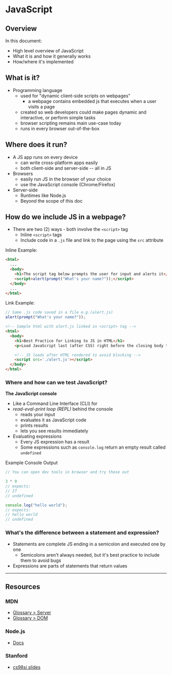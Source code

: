 # JavaScript

## Overview
In this document:
- High level overview of JavaScript
- What it is and how it generally works
- How/where it's implemented

## What is it?

- Programming language
  - used for "dynamic client-side scripts on webpages"
    - a webpage contains embedded js that executes when a user visits a page
  - created so web developers could make pages dynamic and interactive, or perform simple tasks
  - browser scripting remains main use-case today
  - runs in every browser out-of-the-box

## Where does it run?

- A JS app runs on every device
  - can write cross-platform apps easily
  - both client-side and server-side -- all in JS
- Browsers
  - easily run JS in the browser of your choice
  - use the JavaScript console (Chrome/Firefox)
- Server-side
  - Runtimes like Node.js
  - Beyond the scope of this doc

## How do we include JS in a webpage?

- There are two (2) ways - both involve the `<script>` tag
  - Inline `<script>` tags
  - Include code in a `.js` file and link to the page using the `src` attribute

Inline Example:
``` html
<html>
  ...
  <body>
    <h1>The script tag below prompts the user for input and alerts it</h1>
    <script>alert(prompt("What's your name?"));</script>
  </body>
  ...
</html>
```

Link Example:
``` javascript
// Same .js code saved in a file e.g.(alert.js)
alert(prompt("What's your name?"));
```
``` html
<!-- Sample html with alert.js linked in <script> tag -->
<html>
  <body>
    <h1>Best Practice for Linking to JS in HTML</h1>
    <p>Load JavaScript last (after CSS) right before the closing body tag to avoid blocking!</p>

    <!-- JS loads after HTML rendered to avoid blocking -->
    <script src='./alert.js'></script>
  </body>
</html>
```

### Where and how can we test JavaScript?

**The JavaScript console**
- Like a Command Line Interface (CLI) for
- *read-eval-print loop (REPL)* behind the console
  - reads your input
  - evaluates it as JavaScript code
  - prints results
  - lets you see results immediately
- Evaluating expressions
  - Every JS expression has a result
  - Some expressions such as `console.log` return an empty result called `undefined`

Example Console Output
``` javascript
// You can open dev tools in browser and try these out

3 * 9
// expects: 
// 27
// undefined

console.log("hello world");
// expects: 
// hello world
// undefined
```

### What's the difference between a statement and expression?

- Statements are complete JS ending in a semicolon and executed one by one
  - Semicolons aren't always needed, but it's best practice to include them to avoid bugs
- Expressions are parts of statements that return values

___
## Resources

### MDN
- [Glossary > Server](https://developer.mozilla.org/en-US/docs/Glossary/Server)
- [Glossary > DOM](https://developer.mozilla.org/en-US/docs/Glossary/DOM)

### Node.js
- [Docs](https://nodejs.org/)

### Stanford
- [cs98si slides](https://web.stanford.edu/class/cs98si/)